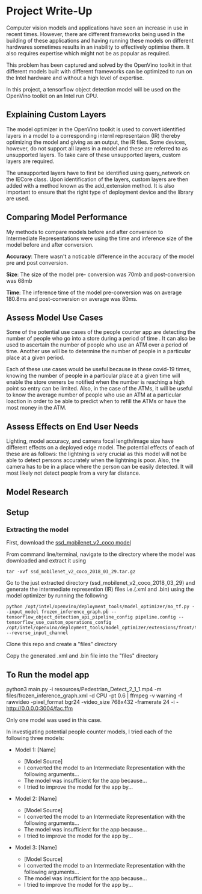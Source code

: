 # Project Write-Up

Computer vision models and applications have seen an increase in use in recent times. However, there are different frameworks being used in the building of these applications and having running these models on different hardwares sometimes results in an inability to effectively optimise them. It also requires expertise which might not be as popular as required.

This problem has been captured and solved by the OpenVino toolkit in that different models built with different frameworks can be optimized to run on the Intel hardware and without a high level of expertise. 

In this project, a tensorflow object detection model will be used on the OpenVino toolkit on an Intel run CPU.

## Explaining Custom Layers

The model optimizer in the OpenVino toolkit is used to convert identified layers in a model to a corresponding internl representaion (IR) thereby optimizing the model and giving as an output, the IR files. Some devices, however, do not support all layers in a model and these are referred to as unsupported layers. To take care of these unsupported layers, custom layers are required.

The unsupported layers have to first be identified using query_network on the IECore class. Upon identification of the layers, custom layers are then added with a method known as the add_extension method. It is also important to ensure that the right type of deployment device and the library are used.

## Comparing Model Performance

My methods to compare models before and after conversion to Intermediate Representations were using the time and inference size of the model before and after conversion.

**Accuracy**: There wasn't a noticable difference in the accuracy of the model pre and post conversion.

**Size**: The size of the model pre- conversion was 70mb and post-conversion was 68mb

**Time**: The inference time of the model pre-conversion was on average 180.8ms and post-conversion on average was 80ms.

## Assess Model Use Cases

Some of the potential use cases of the people counter app are detecting the number of people who go into a store during a period of time . It can also be used to ascertain the number of people who use an ATM over a period of time. Another use will be to determine the number of people in a particular place at a given period.

Each of these use cases would be useful because in these covid-19 times, knowing the number of people in a particular place at a given time will enable the store owners be notified when the number is reaching a high point so entry can be limited. Also, in the case of the ATMs, it will be useful to know the average number of people who use an ATM at a particular loaction in order to be able to predict when to refill the ATMs or have the most money in the ATM. 

## Assess Effects on End User Needs

Lighting, model accuracy, and camera focal length/image size have different effects on a deployed edge model. The potential effects of each of these are as follows: the lightning is very crucial as this model will not be able to detect persons accurately when the lightning is poor. Also, the camera has to be in a place where the person can be easily detected. It will most likely not detect people from a very far distance.


## Model Research

## Setup

### Extracting the model

First, download the [ssd_mobilenet_v2_coco model](http://download.tensorflow.org/models/object_detection/ssd_mobilenet_v2_coco_2018_03_29.tar.gz)

From command line/terminal, navigate to the directory where the model was downloaded and extract it using

```
tar -xvf ssd_mobilenet_v2_coco_2018_03_29.tar.gz
```

Go to the just extracted directory (ssd_mobilenet_v2_coco_2018_03_29) and generate the intermediate represention (IR) files i.e.(.xml and .bin) using the model optimizer by running the following

```
python /opt/intel/openvino/deployment_tools/model_optimizer/mo_tf.py --input_model frozen_inference_graph.pb --tensorflow_object_detection_api_pipeline_config pipeline.config --tensorflow_use_custom_operations_config /opt/intel/openvino/deployment_tools/model_optimizer/extensions/front/tf/ssd_v2_support.json --reverse_input_channel
```

Clone this repo and create a "files" directory

Copy the generated .xml and .bin file into the "files" directory

## To Run the model app
python3 main.py -i resources/Pedestrian_Detect_2_1_1.mp4 -m files/frozen_inference_graph.xml -d CPU -pt 0.6 | ffmpeg -v warning -f rawvideo -pixel_format bgr24 -video_size 768x432 -framerate 24 -i - http://0.0.0.0:3004/fac.ffm

Only one model was used in this case.

In investigating potential people counter models, I tried each of the following three models:

- Model 1: [Name]
  - [Model Source]
  - I converted the model to an Intermediate Representation with the following arguments...
  - The model was insufficient for the app because...
  - I tried to improve the model for the app by...
  
- Model 2: [Name]
  - [Model Source]
  - I converted the model to an Intermediate Representation with the following arguments...
  - The model was insufficient for the app because...
  - I tried to improve the model for the app by...

- Model 3: [Name]
  - [Model Source]
  - I converted the model to an Intermediate Representation with the following arguments...
  - The model was insufficient for the app because...
  - I tried to improve the model for the app by...

